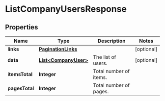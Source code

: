 

# ListCompanyUsersResponse


## Properties

Name | Type | Description | Notes
------------ | ------------- | ------------- | -------------
**links** | [**PaginationLinks**](PaginationLinks.md) |  |  [optional]
**data** | [**List&lt;CompanyUser&gt;**](CompanyUser.md) | The list of users. |  [optional]
**itemsTotal** | **Integer** | Total number of items. | 
**pagesTotal** | **Integer** | Total number of pages. | 



